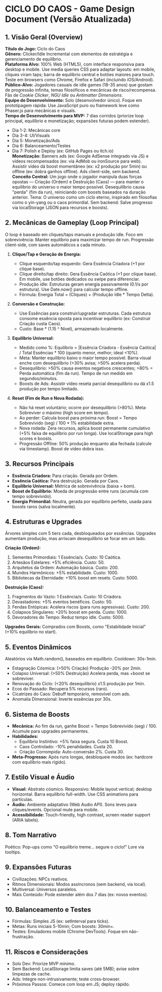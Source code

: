 # CICLO DO CAOS - Game Design Document (Versão Atualizada)

## 1. Visão Geral (Overview)
**Título do Jogo:** Ciclo do Caos  
**Gênero:** Clicker/Idle Incremental com elementos de estratégia e gerenciamento de equilíbrio.  
**Plataforma Alvo:** 100% Web (HTML5), com interface responsiva para desktop e mobile. Use media queries CSS para adaptar layouts: em mobile, cliques viram taps; barra de equilíbrio central e botões maiores para touch. Teste em browsers como Chrome, Firefox e Safari (incluindo iOS/Android).  
**Público-Alvo:** Jogadores casuais de idle games (18-35 anos) que gostam de progressão infinita, temas filosóficos e mecânicas de risco/recompensa. Fãs de *Cookie Clicker*, *NGU Idle* ou *Antimatter Dimensions*.  
**Equipe de Desenvolvimento:** Solo (desenvolvedor único). Foque em prototipagem rápida: Use JavaScript puro ou framework leve como Phaser.js para mecânicas e visuals.  
**Tempo de Desenvolvimento para MVP:** 7 dias corridos (priorize loop principal, equilíbrio e monetização; expansões futuras podem estender).  
- Dia 1-2: Mecânicas core  
- Dia 3-4: UI/Visuals  
- Dia 5: Monetização/Ads  
- Dia 6: Balanceamento/Testes  
- Dia 7: Polish e Deploy (ex: GitHub Pages ou itch.io)  
**Monetização:** Banners ads (ex: Google AdSense integrado via JS) e vídeos recompensados (ex: via AdMob ou ironSource para web). Assistir vídeo dá boost momentâneo (ex: x2 produção por 5min) ou offline (ex: dobra ganhos offline). Ads client-side, sem backend.  
**Conceito Central:** Um jogo onde o jogador manipula duas forças opostas — Criação (Ordem) e Destruição (Caos) — para manter o equilíbrio do universo o maior tempo possível. Desequilíbrio causa "perda" (fim da run), reiniciando com boosts baseados na duração anterior. Tema: O universo como um ciclo eterno, inspirado em filosofias como o yin-yang ou o caos primordial. Sem backend: Salve progresso via localStorage (JSON para recursos e boosts).

## 2. Mecânicas de Gameplay (Loop Principal)
O loop é baseado em cliques/taps manuais e produção idle. Foco em sobrevivência: Manter equilíbrio para maximizar tempo de run. Progressão client-side, com saves automáticos a cada minuto.

1. **Clique/Tap e Geração de Energia:**  
   - Clique esquerdo/tap esquerdo: Gera Essência Criadora (+1 por clique base).  
   - Clique direito/tap direito: Gera Essência Caótica (+1 por clique base). Em mobile, use botões dedicados ou swipe para diferenciar.  
   - Produção idle: Estruturas geram energia passivamente (0.1/s por estrutura). Use Date.now() para calcular tempo offline.  
   - Fórmula: Energia Total = (Cliques) + (Produção Idle * Tempo Delta).  

2. **Conversão e Construção:**  
   - Use Essências para construir/upgradar estruturas. Cada estrutura consome essência oposta para incentivar equilíbrio (ex: Construir Criação custa Caos).  
   - Custo: Base * (1.15 ^ Nível), armazenado localmente.  

3. **Equilíbrio Universal:**  
   - Medido como %: Equilíbrio = |Essência Criadora - Essência Caótica| / Total Essências * 100 (quanto menor, melhor; ideal <10%).  
   - Meta: Manter equilíbrio baixo o maior tempo possível. Barra visual enche com desequilíbrio (>30% avisa; >50% acelera perda).  
   - Desequilíbrio: >50% causa eventos negativos crescentes; >80% = Perda automática (fim da run). Tempo de run medido em segundos/minutos.  
   - Boosts de Ads: Assistir vídeo reseta parcial desequilíbrio ou dá x1.5 produção por tempo limitado.  

4. **Reset (Fim de Run e Nova Rodada):**  
   - Não há reset voluntário; ocorre por desequilíbrio (>80%). Meta: Sobreviver o máximo (high score em tempo).  
   - Ao perder: Calcula boost para próxima run: Boost = Tempo Sobrevivido (seg) / 100 * 1% estabilidade extra.  
   - Nova rodada: Zera recursos, aplica boost permanente cumulativo (+5% faixa de equilíbrio por run longa). Use localStorage para high scores e boosts.  
   - Progressão Offline: 50% produção enquanto aba fechada (calcule via timestamp). Boost de vídeo dobra isso.

## 3. Recursos Principais
- **Essência Criadora:** Para criação. Gerada por Ordem.  
- **Essência Caótica:** Para destruição. Gerada por Caos.  
- **Equilíbrio Universal:** Métrica de sobrevivência (baixa = bom).  
- **Boost de Equilíbrio:** Moeda de progressão entre runs (acumula com tempo sobrevivido).  
- **Energia Primordial:** Neutra, gerada por equilíbrio perfeito, usada para boosts raros (salva localmente).

## 4. Estruturas e Upgrades
Árvores simples com 5 tiers cada, desbloqueados por essências. Upgrades aumentam produção, mas arriscam desequilíbrio se focar em um lado.

**Criação (Ordem):**
1. Sementes Primordiais: 1 Essência/s. Custo: 10 Caótica.  
2. Artesãos Estelares: +5% eficiência. Custo: 50.  
3. Arquitetos da Ordem: Automação básica. Custo: 200.  
4. Mundos Harmônicos: +5% estabilidade. Custo: 1000.  
5. Bibliotecas da Eternidade: +10% boost em resets. Custo: 5000.

**Destruição (Caos):**
1. Fragmentos do Vazio: 1 Essência/s. Custo: 10 Criadora.  
2. Devastadores: +5% eventos benéficos. Custo: 50.  
3. Fendas Entópicas: Acelera riscos (para runs agressivas). Custo: 200.  
4. Colapsos Singulares: +20% boost em perda. Custo: 1000.  
5. Devoradores do Tempo: Reduz tempo idle. Custo: 5000.

**Upgrades Gerais:** Comprados com Boosts, como "Estabilidade Inicial" (+10% equilíbrio no start).

## 5. Eventos Dinâmicos
Aleatórios via Math.random(), baseados em equilíbrio. Cooldown: 30s-1min.

- Estagnação Cósmica: (>50% Criação) Produção -20% por 2min.  
- Colapso Universal: (>50% Destruição) Acelera perda, mas +boost se sobreviver.  
- Renovação do Ciclo: (<20% desequilíbrio) x1.5 produção por 1min.  
- Ecos do Passado: Recupera 5% recursos (raro).  
- Cicatrizes do Caos: Debuff temporário, removível com ads.  
- Anomalia Dimensional: Inverte essências por 30s.

## 6. Sistema de Boosts
- **Mecânica:** Ao fim da run, ganhe Boost = Tempo Sobrevivido (seg) / 100. Acumule para upgrades permanentes.  
- **Habilidades:**  
  - Equilíbrio Instintivo: +5% faixa segura. Custa 10 Boost.  
  - Caos Controlado: -10% penalidades. Custa 20.  
  - Criação Corrompida: Auto-conversão 2%. Custa 30.  
- **Meta-Progresso:** Após runs longas, desbloqueie modos (ex: hardcore com equilíbrio mais rígido).

## 7. Estilo Visual e Áudio
- **Visual:** Abstrato cósmico. Responsivo: Mobile layout vertical; desktop horizontal. Barra equilíbrio full-width. Use CSS animations para partículas.  
- **Áudio:** Ambiente adaptativo (Web Audio API). Sons leves para cliques/events. Opcional mute para mobile.  
- **Acessibilidade:** Touch-friendly, high contrast, screen reader support (ARIA labels).

## 8. Tom Narrativo
Poético: Pop-ups como "O equilíbrio treme... segure o ciclo!" Lore via tooltips.

## 9. Expansões Futuras
- Civilizações: NPCs reativos.  
- Ritmos Dimensionais: Modos assíncronos (sem backend, via local).  
- Multiversal: Universos paralelos.  
- Mais Conteúdo: Pode estender além dos 7 dias (ex: novos eventos).

## 10. Balanceamento e Testes
- Fórmulas: Simples JS (ex: setInterval para ticks).  
- Metas: Runs iniciais 5-10min; Com boosts: 30min+.  
- Testes: Emuladores mobile (Chrome DevTools). Foque em não-frustração.

## 11. Riscos e Considerações
- Solo Dev: Priorize MVP mínimo.  
- Sem Backend: LocalStorage limita saves (até 5MB); avise sobre limpezas de cache.  
- Ads: Integre non-intrusivamente; teste cross-browser.  
- Próximos Passos: Comece com loop em JS; deploy rápido.